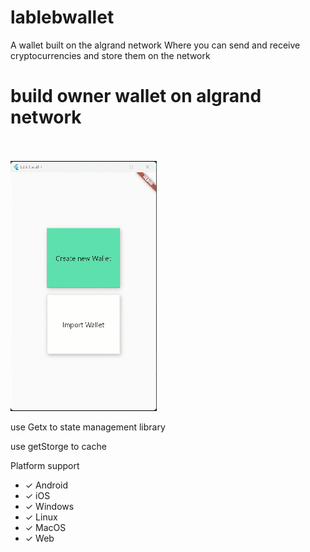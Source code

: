 # lablebwallet

A wallet built on the algrand network
Where you can send and receive cryptocurrencies and store them on the network

<h1>build owner wallet on algrand network</h1>
</br>
</br>
<img src="/screenShot/2022-07-14_16-55-12.gif"></img>

<p>use Getx to state management library </p>
<p>use getStorge to cache </p>
<p> Platform support </p>
<ul>
<li>✓ Android</li>
<li>✓ iOS</li>
<li>✓ Windows</li>
<li>✓ Linux</li>
<li>✓ MacOS</li>
<li>✓ Web</li>
</ul>
